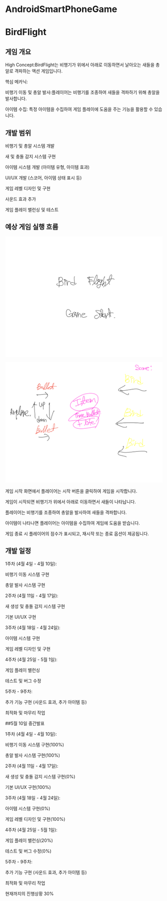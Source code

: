 # AndroidSmartPhoneGame


# BirdFlight 


## 게임 개요


High Concept:BirdFlight는 비행기가 위에서 아래로 이동하면서 날아오는 새들을 총알로 격파하는 액션 게임입니다.

핵심 메카닉:

비행기 이동 및 총알 발사:플레이어는 비행기를 조종하여 새들을 격파하기 위해 총알을 발사합니다.


아이템 수집: 특정 아이템을 수집하여 게임 플레이에 도움을 주는 기능을 활용할 수 있습니다.


## 개발 범위


비행기 및 총알 시스템 개발


새 및 충돌 감지 시스템 구현


아이템 시스템 개발 (아이템 유형, 아이템 효과)


UI/UX 개발 (스코어, 아이템 상태 표시 등)


게임 레벨 디자인 및 구현


사운드 효과 추가


게임 플레이 밸런싱 및 테스트


## 예상 게임 실행 흐름

![연습용 이미지](https://github.com/minsung6747/AndroidSmartPhoneGame/blob/main/KakaoTalk_20240403_233941347.png)

![연습용 이미지](https://github.com/minsung6747/AndroidSmartPhoneGame/blob/main/KakaoTalk_20240403_233954251.png)

게임 시작 화면에서 플레이어는 시작 버튼을 클릭하여 게임을 시작합니다.


게임이 시작되면 비행기가 위에서 아래로 이동하면서 새들이 나타납니다.


플레이어는 비행기를 조종하여 총알을 발사하여 새들을 격파합니다.


아이템이 나타나면 플레이어는 아이템을 수집하여 게임에 도움을 받습니다.


게임 종료 시 플레이어의 점수가 표시되고, 재시작 또는 종료 옵션이 제공됩니다.


## 개발 일정


1주차 (4월 4일 - 4월 10일):



비행기 이동 시스템 구현


총알 발사 시스템 구현


2주차 (4월 11일 - 4월 17일):


새 생성 및 충돌 감지 시스템 구현


기본 UI/UX 구현


3주차 (4월 18일 - 4월 24일):


아이템 시스템 구현


게임 레벨 디자인 및 구현




4주차 (4월 25일 - 5월 1일):

게임 플레이 밸런싱


테스트 및 버그 수정


5주차 - 9주차:


추가 기능 구현 (사운드 효과, 추가 아이템 등)


최적화 및 마무리 작업

##5월 10일 중간발표 



1주차 (4월 4일 - 4월 10일):


비행기 이동 시스템 구현(100%)


총알 발사 시스템 구현(100%)


2주차 (4월 11일 - 4월 17일):


새 생성 및 충돌 감지 시스템 구현(0%)


기본 UI/UX 구현(100%)


3주차 (4월 18일 - 4월 24일):


아이템 시스템 구현(0%)


게임 레벨 디자인 및 구현(100%)


4주차 (4월 25일 - 5월 1일):


게임 플레이 밸런싱(20%)


테스트 및 버그 수정(0%)


5주차 - 9주차:


추가 기능 구현 (사운드 효과, 추가 아이템 등)


최적화 및 마무리 작업


현재까지의 진행상황 30%

